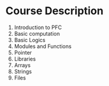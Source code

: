 # Course Description
1. Introduction to PFC
2. Basic computation
3. Basic Logics
4. Modules and Functions
5. Pointer
6. Libraries
7. Arrays
8. Strings
9. Files
